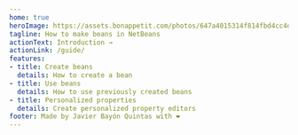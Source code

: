 ```yaml
---
home: true
heroImage: https://assets.bonappetit.com/photos/647a4015314f814fbd4cc4d8/1:1/w_2560%2Cc_limit/20230524-SEO-RECIPES-BON-APP23942.jpg
tagline: How to make beans in NetBeans
actionText: Introduction →
actionLink: /guide/
features:
- title: Create beans
  details: How to create a bean
- title: Use beans
  details: How to use previously created beans
- title: Personalized properties
  details: Create personalized property editors
footer: Made by Javier Bayón Quintas with ❤️
---
```

